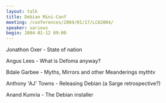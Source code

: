 ```yaml
---
layout: talk
title: Debian Mini-Conf
meeting: /conferences/2004/01/17/LCA2004/
speaker: various
begin: 2004-01-12 09:00
---
```

Jonathon Oxer - State of nation

Angus Lees - What is Defoma anyway?

Bdale Garbee - Myths, Mirrors and other Meanderings
mythtv

Anthony 'AJ' Towns - Releasing Debian (a Sarge retrospective?)

Anand Kumria - The Debian installer

